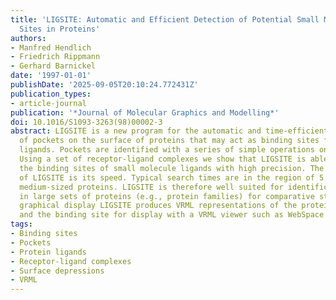 ```yaml
---
title: 'LIGSITE: Automatic and Efficient Detection of Potential Small Molecule-Binding
  Sites in Proteins'
authors:
- Manfred Hendlich
- Friedrich Rippmann
- Gerhard Barnickel
date: '1997-01-01'
publishDate: '2025-09-05T20:10:24.772431Z'
publication_types:
- article-journal
publication: '*Journal of Molecular Graphics and Modelling*'
doi: 10.1016/S1093-3263(98)00002-3
abstract: LIGSITE is a new program for the automatic and time-efficient detection
  of pockets on the surface of proteins that may act as binding sites for small molecule
  ligands. Pockets are identified with a series of simple operations on a cubic grid.
  Using a set of receptor-ligand complexes we show that LIGSITE is able to identify
  the binding sites of small molecule ligands with high precision. The main advantage
  of LIGSITE is its speed. Typical search times are in the region of 5 to 20 s for
  medium-sized proteins. LIGSITE is therefore well suited for identification of pockets
  in large sets of proteins (e.g., protein families) for comparative studies. For
  graphical display LIGSITE produces VRML representations of the protein-ligand complex
  and the binding site for display with a VRML viewer such as WebSpace from SGI.
tags:
- Binding sites
- Pockets
- Protein ligands
- Receptor-ligand complexes
- Surface depressions
- VRML
---
```

